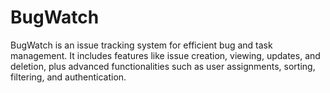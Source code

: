 # BugWatch
BugWatch is an issue tracking system for efficient bug and task management. It includes features like issue creation, viewing, updates, and deletion, plus advanced functionalities such as user assignments, sorting, filtering, and authentication.
